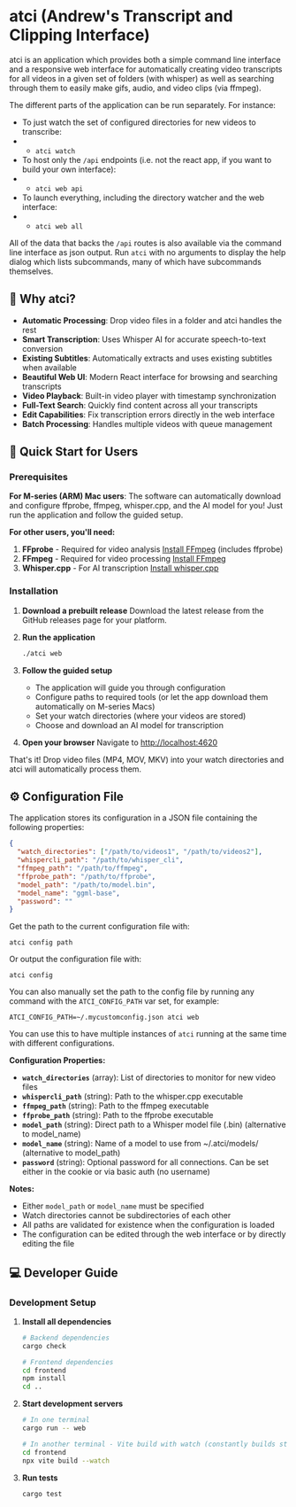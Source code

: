# atci (Andrew's Transcript and Clipping Interface)

atci is an application which provides both a simple command line interface and a responsive web interface for automatically creating video transcripts for all videos in a given set of folders (with whisper) as well as searching through them to easily make gifs, audio, and video clips (via ffmpeg).

The different parts of the application can be run separately. For instance:

* To just watch the set of configured directories for new videos to transcribe:
* * `atci watch`
* To host only the `/api` endpoints (i.e. not the react app, if you want to build your own interface):
* * `atci web api`
* To launch everything, including the directory watcher and the web interface:
* * `atci web all`

All of the data that backs the `/api` routes is also available via the command line interface as json output. Run `atci` with no arguments to display the help dialog which lists subcommands, many of which have subcommands themselves.

## 🎯 Why atci?

- **Automatic Processing**: Drop video files in a folder and atci handles the rest
- **Smart Transcription**: Uses Whisper AI for accurate speech-to-text conversion
- **Existing Subtitles**: Automatically extracts and uses existing subtitles when available
- **Beautiful Web UI**: Modern React interface for browsing and searching transcripts
- **Video Playback**: Built-in video player with timestamp synchronization
- **Full-Text Search**: Quickly find content across all your transcripts
- **Edit Capabilities**: Fix transcription errors directly in the web interface
- **Batch Processing**: Handles multiple videos with queue management

## 🚀 Quick Start for Users

### Prerequisites

**For M-series (ARM) Mac users**: The software can automatically download and configure ffprobe, ffmpeg, whisper.cpp, and the AI model for you! Just run the application and follow the guided setup.

**For other users, you'll need:**

1. **FFprobe** - Required for video analysis [Install FFmpeg](https://ffmpeg.org/download.html) (includes ffprobe)
2. **FFmpeg** - Required for video processing [Install FFmpeg](https://ffmpeg.org/download.html)
3. **Whisper.cpp** - For AI transcription [Install whisper.cpp](https://github.com/ggerganov/whisper.cpp)

### Installation

1. **Download a prebuilt release**
   Download the latest release from the GitHub releases page for your platform.

2. **Run the application**
   ```bash
   ./atci web

3. **Follow the guided setup**
   - The application will guide you through configuration
   - Configure paths to required tools (or let the app download them automatically on M-series Macs)
   - Set your watch directories (where your videos are stored)
   - Choose and download an AI model for transcription

4. **Open your browser**
   Navigate to [http://localhost:4620](http://localhost:4620)


That's it! Drop video files (MP4, MOV, MKV) into your watch directories and atci will automatically process them.

## ⚙️ Configuration File

The application stores its configuration in a JSON file containing the following properties:

```json
{
  "watch_directories": ["/path/to/videos1", "/path/to/videos2"],
  "whispercli_path": "/path/to/whisper_cli",
  "ffmpeg_path": "/path/to/ffmpeg",
  "ffprobe_path": "/path/to/ffprobe",
  "model_path": "/path/to/model.bin",
  "model_name": "ggml-base",
  "password": ""
}
```

Get the path to the current configuration file with:
```
atci config path
```

Or output the configuration file with:
```
atci config
```

You can also manually set the path to the config file by running any command with the `ATCI_CONFIG_PATH` var set, for example:
```
ATCI_CONFIG_PATH=~/.mycustomconfig.json atci web
```

You can use this to have multiple instances of `atci` running at the same time with different configurations.

**Configuration Properties:**

- **`watch_directories`** (array): List of directories to monitor for new video files
- **`whispercli_path`** (string): Path to the whisper.cpp executable
- **`ffmpeg_path`** (string): Path to the ffmpeg executable  
- **`ffprobe_path`** (string): Path to the ffprobe executable
- **`model_path`** (string): Direct path to a Whisper model file (.bin) (alternative to model_name)
- **`model_name`** (string): Name of a model to use from ~/.atci/models/ (alternative to model_path)
- **`password`** (string): Optional password for all connections. Can be set either in the cookie or via basic auth (no username)

**Notes:**
- Either `model_path` or `model_name` must be specified
- Watch directories cannot be subdirectories of each other
- All paths are validated for existence when the configuration is loaded
- The configuration can be edited through the web interface or by directly editing the file

## 💻 Developer Guide

### Development Setup

1. **Install all dependencies**
   ```bash
   # Backend dependencies
   cargo check
   
   # Frontend dependencies
   cd frontend
   npm install
   cd ..
   ```

2. **Start development servers**
   ```bash
   # In one terminal
   cargo run -- web
   
   # In another terminal - Vite build with watch (constantly builds static files on change)
   cd frontend
   npx vite build --watch
   ```

3. **Run tests**
   ```bash
   cargo test
   ```